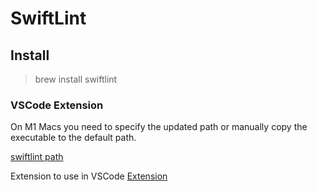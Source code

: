 # SwiftLint


## Install

> brew install swiftlint

### VSCode Extension

On M1 Macs you need to specify the updated path or manually copy the executable to the default path.

[swiftlint path](https://thisdevbrain.com/how-to-fix-the-swiftlint-not-installed-warning-on-m1-macs/)

Extension to use in VSCode
[Extension](https://marketplace.visualstudio.com/items?itemName=vknabel.vscode-swiftlint)

